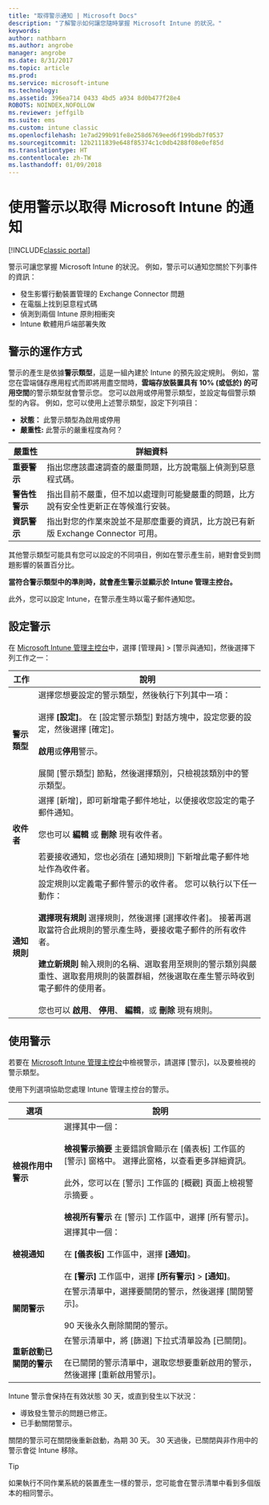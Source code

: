 ```yaml
---
title: "取得警示通知 | Microsoft Docs"
description: "了解警示如何讓您隨時掌握 Microsoft Intune 的狀況。"
keywords: 
author: nathbarn
ms.author: angrobe
manager: angrobe
ms.date: 8/31/2017
ms.topic: article
ms.prod: 
ms.service: microsoft-intune
ms.technology: 
ms.assetid: 396ea714 0433 4bd5 a934 8d0b477f28e4
ROBOTS: NOINDEX,NOFOLLOW
ms.reviewer: jeffgilb
ms.suite: ems
ms.custom: intune classic
ms.openlocfilehash: 1e7ad299b91fe8e258d6769eed6f199bdb7f0537
ms.sourcegitcommit: 12b2111839e648f85374c1c0db4288f08e0ef85d
ms.translationtype: HT
ms.contentlocale: zh-TW
ms.lasthandoff: 01/09/2018
---
```

#  <a name="use-alerts-to-get-notified-by-microsoft-intune"></a>使用警示以取得 Microsoft Intune 的通知

[!INCLUDE[classic portal](../includes/classic-portal.md)]

警示可讓您掌握 Microsoft Intune 的狀況。 例如，警示可以通知您關於下列事件的資訊：
- 發生影響行動裝置管理的 Exchange Connector 問題
- 在電腦上找到惡意程式碼
- 偵測到兩個 Intune 原則相衝突
- Intune 軟體用戶端部署失敗

## <a name="how-alerts-work"></a>警示的運作方式

警示的產生是依據**警示類型**，這是一組內建於 Intune 的預先設定規則。 例如，當您在雲端儲存應用程式而即將用盡空間時，**雲端存放裝置具有 10% (或低於) 的可用空間**的警示類型就會警示您。 您可以啟用或停用警示類型，並設定每個警示類型的內容。 例如，您可以使用上述警示類型，設定下列項目：

- **狀態：** 此警示類型為啟用或停用
- **嚴重性:** 此警示的嚴重程度為何？

|嚴重性|詳細資料|
|--|---|
|**重要警示**|指出您應該盡速調查的嚴重問題，比方說電腦上偵測到惡意程式碼。|
|**警告性警示**|指出目前不嚴重，但不加以處理則可能變嚴重的問題，比方說有安全性更新正在等候進行安裝。|
|**資訊警示**|指出對您的作業來說並不是那麼重要的資訊，比方說已有新版 Exchange Connector 可用。|

其他警示類型可能具有您可以設定的不同項目，例如在警示產生前，絕對會受到問題影響的裝置百分比。

**當符合警示類型中的準則時，就會產生警示並顯示於 Intune 管理主控台。**

此外，您可以設定 Intune，在警示產生時以電子郵件通知您。

## <a name="set-up-alerts"></a>設定警示

在 [Microsoft Intune 管理主控台](https://manage.microsoft.com)中，選擇 [管理員] &gt; [警示與通知]，然後選擇下列工作之一：

|工作|說明|
|---|------|
|**警示類型**|選擇您想要設定的警示類型，然後執行下列其中一項：<br /><br />選擇 **[設定]**。 在 [設定警示類型] 對話方塊中，設定您要的設定，然後選擇 [確定]。<br /><br />**啟用**或**停用**警示。<br /><br />展開 [警示類型] 節點，然後選擇類別，只檢視該類別中的警示類型。|
|**收件者**|選擇 [新增]，即可新增電子郵件地址，以便接收您設定的電子郵件通知。<br /><br />您也可以 **編輯** 或 **刪除** 現有收件者。<br /><br />若要接收通知，您也必須在 [通知規則] 下新增此電子郵件地址作為收件者。|
|**通知規則**|設定規則以定義電子郵件警示的收件者。 您可以執行以下任一動作：<br /><br />**選擇現有規則**   選擇規則，然後選擇 [選擇收件者]。 接著再選取當符合此規則的警示產生時，要接收電子郵件的所有收件者。<br /><br />**建立新規則**   輸入規則的名稱、選取套用至規則的警示類別與嚴重性、選取套用規則的裝置群組，然後選取在產生警示時收到電子郵件的使用者。<br /><br />您也可以 **啟用**、 **停用**、 **編輯**，或 **刪除** 現有規則。|

## <a name="working-with-alerts"></a>使用警示

若要在 [Microsoft Intune 管理主控台](https://manage.microsoft.com)中檢視警示，請選擇 [警示]，以及要檢視的警示類型。

使用下列選項協助您處理 Intune 管理主控台的警示。

|選項|說明|
|-----|----|
|**檢視作用中警示**|選擇其中一個：<br /><br />**檢視警示摘要**   主要錯誤會顯示在 [儀表板] 工作區的 [警示] 窗格中。 選擇此窗格，以查看更多詳細資訊。<br /><br />此外，您可以在 [警示]  工作區的 [概觀]  頁面上檢視警示摘要 。<br /><br />**檢視所有警示**   在 [警示] 工作區中，選擇 [所有警示]。|
|**檢視通知**|選擇其中一個：<br /><br />在 **[儀表板]** 工作區中，選擇 **[通知]**。<br /><br />在 **[警示]** 工作區中，選擇 **[所有警示]** &gt; **[通知]**。|
|**關閉警示**|在警示清單中，選擇要關閉的警示，然後選擇 [關閉警示]。<br /><br />90 天後永久刪除關閉的警示。|
|**重新啟動已關閉的警示**|在警示清單中，將 [篩選] 下拉式清單設為 [已關閉]。<br /><br />在已關閉的警示清單中，選取您想要重新啟用的警示，然後選擇 [重新啟用警示]。|

Intune 警示會保持在有效狀態 30 天，或直到發生以下狀況：

- 導致發生警示的問題已修正。
- 已手動關閉警示。

關閉的警示可在關閉後重新啟動，為期 30 天。 30 天過後，已關閉與非作用中的警示會從 Intune 移除。

> [!TIP]
> 如果執行不同作業系統的裝置產生一樣的警示，您可能會在警示清單中看到多個版本的相同警示。
